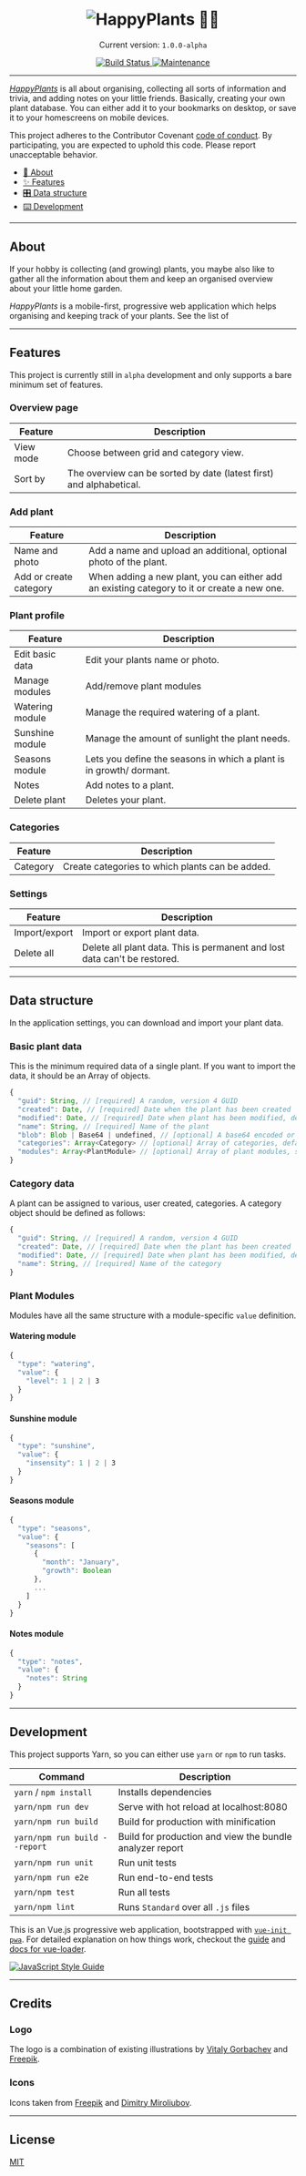 <h1 align="center">
  <img src="resources/logo-readme.png" alt="HappyPlants 🌵🌱" />
</h1>

<p align="center">
  Current version: <code>1.0.0-alpha</code>
</p>

<p align="center">
  <a href="https://travis-ci.com/morkro/happy-plants">
    <img src="https://travis-ci.com/morkro/happy-plants.svg?token=jraMM7KwaR9EEq8wiKZk&branch=master)" alt="Build Status" />
    <img src="https://img.shields.io/maintenance/yes/2018.svg" alt="Maintenance" />
  </a>
</p>

---

[_HappyPlants_](https://happy-plants.netlify.com) is all about organising, collecting all sorts of information and trivia, and adding notes on your little friends. Basically, creating your own plant database. You can either add it to your bookmarks on desktop, or save it to your homescreens on mobile devices.

This project adheres to the Contributor Covenant [code of conduct](CODE_OF_CONDUCT.md).
By participating, you are expected to uphold this code. Please report unacceptable behavior.

-   [🌵 About](#about)
-   [✨ Features](#features)
-   [🎛 Data structure](#data-structure)
-   [⌨️ Development](#development)

---

## About
If your hobby is collecting (and growing) plants, you maybe also like to gather all the information about them and keep an organised overview about your little home garden.

_HappyPlants_ is a mobile-first, progressive web application which helps organising and keeping track of your plants. See the list of

---

## Features
This project is currently still in `alpha` development and only supports a bare minimum set of features.

### Overview page

| Feature | Description |
| ------- | ----------- |
| View mode | Choose between grid and category view. |
| Sort by | The overview can be sorted by date (latest first) and alphabetical. |

### Add plant

| Feature | Description |
| ------- | ----------- |
| Name and photo | Add a name and upload an additional, optional photo of the plant. |
| Add or create category | When adding a new plant, you can either add an existing category to it or create a new one. |

### Plant profile

| Feature | Description |
| ------- | ----------- |
| Edit basic data | Edit your plants name or photo. |
| Manage modules | Add/remove plant modules |
| Watering module | Manage the required watering of a plant. |
| Sunshine module | Manage the amount of sunlight the plant needs. |
| Seasons module | Lets you define the seasons in which a plant is in growth/ dormant. |
| Notes | Add notes to a plant. |
| Delete plant | Deletes your plant. |

### Categories

| Feature | Description |
| ------- | ----------- |
| Category | Create categories to which plants can be added. |

### Settings

| Feature | Description |
| ------- | ----------- |
| Import/export | Import or export plant data. |
| Delete all | Delete all plant data. This is permanent and lost data can't be restored. |

---

## Data structure
In the application settings, you can download and import your plant data.

### Basic plant data
This is the minimum required data of a single plant. If you want to import the data, it should be an Array of objects.

```typescript
{
  "guid": String, // [required] A random, version 4 GUID
  "created": Date, // [required] Date when the plant has been created
  "modified": Date, // [required] Date when plant has been modified, defaults to created date
  "name": String, // [required] Name of the plant
  "blob": Blob | Base64 | undefined, // [optional] A base64 encoded or Blob of the plant photo
  "categories": Array<Category> // [optional] Array of categories, defaults to []
  "modules": Array<PlantModule> // [optional] Array of plant modules, should default to []
}
```

### Category data
A plant can be assigned to various, user created, categories. A category object should be defined as follows:

```typescript
{
  "guid": String, // [required] A random, version 4 GUID
  "created": Date, // [required] Date when the plant has been created
  "modified": Date, // [required] Date when plant has been modified, defaults to created date
  "name": String, // [required] Name of the category
}
```

### Plant Modules
Modules have all the same structure with a module-specific `value` definition.

#### Watering module

```typescript
{
  "type": "watering",
  "value": {
    "level": 1 | 2 | 3
  }
}
```

#### Sunshine module

```typescript
{
  "type": "sunshine",
  "value": {
    "insensity": 1 | 2 | 3
  }
}
```

#### Seasons module

```typescript
{
  "type": "seasons",
  "value": {
    "seasons": [
      {
        "month": "January",
        "growth": Boolean
      },
      ...
    ]
  }
}
```

#### Notes module

```typescript
{
  "type": "notes",
  "value": {
    "notes": String
  }
}
```

---

## Development
This project supports Yarn, so you can either use `yarn` or `npm` to run tasks.

| Command | Description |
| ------- | ----------- |
| `yarn` / `npm install` | Installs dependencies |
| `yarn/npm run dev` | Serve with hot reload at localhost:8080 |
| `yarn/npm run build` | Build for production with minification |
| `yarn/npm run build --report` | Build for production and view the bundle analyzer report |
| `yarn/npm run unit` | Run unit tests |
| `yarn/npm run e2e` | Run end-to-end tests |
| `yarn/npm test` | Run all tests |
| `yarn/npm lint` | Runs `Standard` over all `.js` files |

This is an Vue.js progressive web application, bootstrapped with [`vue-init pwa`](https://github.com/vuejs-templates/pwa). For detailed explanation on how things work, checkout the [guide](http://vuejs-templates.github.io/webpack/) and [docs for vue-loader](http://vuejs.github.io/vue-loader).

[![JavaScript Style Guide](https://cdn.rawgit.com/standard/standard/master/badge.svg)](https://github.com/standard/standard)

---

## Credits
### Logo
The logo is a combination of existing illustrations by [Vitaly Gorbachev](https://www.flaticon.com/authors/vitaly-gorbachev) and [Freepik](https://www.flaticon.com/authors/freepik).

### Icons
Icons taken from [Freepik](http://www.freepik.com) and [Dimitry Miroliubov](http://www.flaticon.com/authors/dimitry-miroliubov).

---

## License
[MIT](https:/github.com/morkro/happy-plants/LICENSE)
